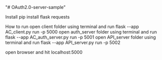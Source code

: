 "# OAuth2.0-server-sample" 

Install
pip install flask requests


How to run
open client folder using terminal and run flask --app AC_client.py run -p 5000
open auth_server folder using terminal and run flask --app AC_auth_server.py run -p 5001
open API_server folder using terminal and run flask --app API_server.py run -p 5002

open browser and hit localhost:5000
